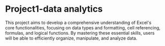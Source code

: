 # Project1-data analytics

This project aims to develop a comprehensive understanding of Excel's core functionalities,
focusing on data types and formatting, cell referencing, formulas, and logical functions. 
By mastering these essential skills, users will be able to efficiently organize, manipulate, and analyze data.
